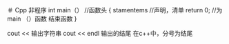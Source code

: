 ＃ Cpp
非程序
int main（）                //函数头
{
	 stamentems        //声明，清单
	 return 0;          //为main （）函数  结束函数
}

cout << 输出字符串
cout << endl  输出的结尾
在c++中，分号为结尾
